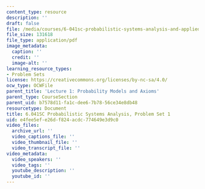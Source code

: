 ```yaml
---
content_type: resource
description: ''
draft: false
file: /media/courses/6-041sc-probabilistic-systems-analysis-and-applied-probability-fall-2013/e4fee5efe26df824acdc774649e3d9c0_MIT6_041SCF13_assn01.pdf
file_size: 131618
file_type: application/pdf
image_metadata:
  caption: ''
  credit: ''
  image-alt: ''
learning_resource_types:
- Problem Sets
license: https://creativecommons.org/licenses/by-nc-sa/4.0/
ocw_type: OCWFile
parent_title: 'Lecture 1: Probability Models and Axioms'
parent_type: CourseSection
parent_uid: b7578d11-fa1c-dee6-7b78-56ce34e8db48
resourcetype: Document
title: 6.041SC Probabilistic Systems Analysis, Problem Set 1
uid: e4fee5ef-e26d-f824-acdc-774649e3d9c0
video_files:
  archive_url: ''
  video_captions_file: ''
  video_thumbnail_file: ''
  video_transcript_file: ''
video_metadata:
  video_speakers: ''
  video_tags: ''
  youtube_description: ''
  youtube_id: ''
---
```

